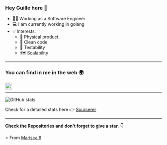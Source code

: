 ### Hey Guille here 👋

* :man_factory_worker: Working as a Software Engineer
* :computer: I am currently working in golang
* :bulb: Interests: 
  - :iphone: Physical product.
  - :sponge: Clean code
  - :test_tube: Testability
  - :world_map: Scalability
---

### You can find in me in the web 🌍

[<img align="left" alt="Mariscal6 | LinkedIn" width="22px" src="https://cdn.jsdelivr.net/npm/simple-icons@v3/icons/linkedin.svg" />][linkedin]
  
<br/>

---

![GitHub stats](https://github-readme-stats.vercel.app/api?username=Mariscal6&show_icons=true&hide_border=true)

Check for a detailed stats here :point_right: [Sourcerer](https://sourcerer.io/Mariscal6)

---


**Check the Repositories and don't forget to give a star.** 👇

:star: From [Mariscal6](https://github.com/Mariscal6)

[linkedin]: https://www.linkedin.com/in/guillermo-sánchez-mariscal-b98b55181
